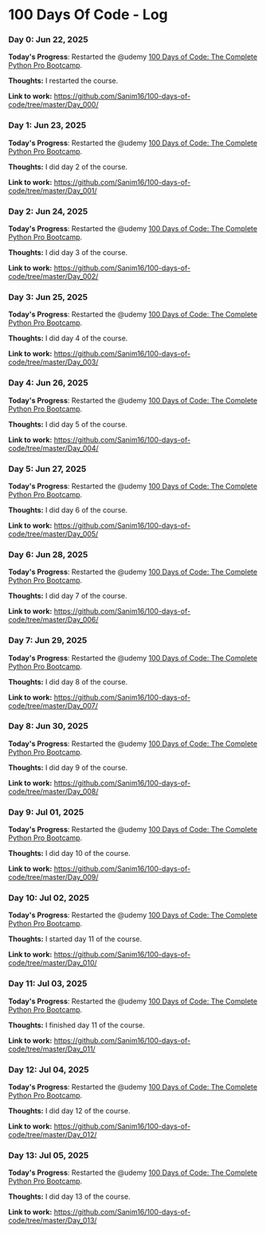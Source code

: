# 100 Days Of Code - Log

### Day 0: Jun 22, 2025

**Today's Progress**: Restarted the @udemy [100 Days of Code: The Complete Python Pro Bootcamp](https://www.udemy.com/course/100-days-of-code).

**Thoughts:** I restarted the course.

**Link to work:** https://github.com/Sanim16/100-days-of-code/tree/master/Day_000/

### Day 1: Jun 23, 2025

**Today's Progress**: Restarted the @udemy [100 Days of Code: The Complete Python Pro Bootcamp](https://www.udemy.com/course/100-days-of-code).

**Thoughts:** I did day 2 of the course.

**Link to work:** https://github.com/Sanim16/100-days-of-code/tree/master/Day_001/

### Day 2: Jun 24, 2025

**Today's Progress**: Restarted the @udemy [100 Days of Code: The Complete Python Pro Bootcamp](https://www.udemy.com/course/100-days-of-code).

**Thoughts:** I did day 3 of the course.

**Link to work:** https://github.com/Sanim16/100-days-of-code/tree/master/Day_002/

### Day 3: Jun 25, 2025

**Today's Progress**: Restarted the @udemy [100 Days of Code: The Complete Python Pro Bootcamp](https://www.udemy.com/course/100-days-of-code).

**Thoughts:** I did day 4 of the course.

**Link to work:** https://github.com/Sanim16/100-days-of-code/tree/master/Day_003/

### Day 4: Jun 26, 2025

**Today's Progress**: Restarted the @udemy [100 Days of Code: The Complete Python Pro Bootcamp](https://www.udemy.com/course/100-days-of-code).

**Thoughts:** I did day 5 of the course.

**Link to work:** https://github.com/Sanim16/100-days-of-code/tree/master/Day_004/

### Day 5: Jun 27, 2025

**Today's Progress**: Restarted the @udemy [100 Days of Code: The Complete Python Pro Bootcamp](https://www.udemy.com/course/100-days-of-code).

**Thoughts:** I did day 6 of the course.

**Link to work:** https://github.com/Sanim16/100-days-of-code/tree/master/Day_005/

### Day 6: Jun 28, 2025

**Today's Progress**: Restarted the @udemy [100 Days of Code: The Complete Python Pro Bootcamp](https://www.udemy.com/course/100-days-of-code).

**Thoughts:** I did day 7 of the course.

**Link to work:** https://github.com/Sanim16/100-days-of-code/tree/master/Day_006/

### Day 7: Jun 29, 2025

**Today's Progress**: Restarted the @udemy [100 Days of Code: The Complete Python Pro Bootcamp](https://www.udemy.com/course/100-days-of-code).

**Thoughts:** I did day 8 of the course.

**Link to work:** https://github.com/Sanim16/100-days-of-code/tree/master/Day_007/

### Day 8: Jun 30, 2025

**Today's Progress**: Restarted the @udemy [100 Days of Code: The Complete Python Pro Bootcamp](https://www.udemy.com/course/100-days-of-code).

**Thoughts:** I did day 9 of the course.

**Link to work:** https://github.com/Sanim16/100-days-of-code/tree/master/Day_008/

### Day 9: Jul 01, 2025

**Today's Progress**: Restarted the @udemy [100 Days of Code: The Complete Python Pro Bootcamp](https://www.udemy.com/course/100-days-of-code).

**Thoughts:** I did day 10 of the course.

**Link to work:** https://github.com/Sanim16/100-days-of-code/tree/master/Day_009/

### Day 10: Jul 02, 2025

**Today's Progress**: Restarted the @udemy [100 Days of Code: The Complete Python Pro Bootcamp](https://www.udemy.com/course/100-days-of-code).

**Thoughts:** I started day 11 of the course.

**Link to work:** https://github.com/Sanim16/100-days-of-code/tree/master/Day_010/

### Day 11: Jul 03, 2025

**Today's Progress**: Restarted the @udemy [100 Days of Code: The Complete Python Pro Bootcamp](https://www.udemy.com/course/100-days-of-code).

**Thoughts:** I finished day 11 of the course.

**Link to work:** https://github.com/Sanim16/100-days-of-code/tree/master/Day_011/

### Day 12: Jul 04, 2025

**Today's Progress**: Restarted the @udemy [100 Days of Code: The Complete Python Pro Bootcamp](https://www.udemy.com/course/100-days-of-code).

**Thoughts:** I did day 12 of the course.

**Link to work:** https://github.com/Sanim16/100-days-of-code/tree/master/Day_012/

### Day 13: Jul 05, 2025

**Today's Progress**: Restarted the @udemy [100 Days of Code: The Complete Python Pro Bootcamp](https://www.udemy.com/course/100-days-of-code).

**Thoughts:** I did day 13 of the course.

**Link to work:** https://github.com/Sanim16/100-days-of-code/tree/master/Day_013/


<!--
Sample Log Day Reporting Format
### Day 0: February 30, 2016 (Example 2)
##### (delete me or comment me out)

**Today's Progress**: Fixed CSS, worked on canvas functionality for the app.

**Thoughts**: I really struggled with CSS, but, overall, I feel like I am slowly getting better at it. Canvas is still new for me, but I managed to figure out some basic functionality.

**Link(s) to work**: [Calculator App](http://www.example.com)


### Day 1: June 27, Monday

**Today's Progress**: I've gone through many exercises on FreeCodeCamp.

**Thoughts** I've recently started coding, and it's a great feeling when I finally solve an algorithm challenge after a lot of attempts and hours spent.

**Link(s) to work**
1. [Find the Longest Word in a String](https://www.freecodecamp.com/challenges/find-the-longest-word-in-a-string)
2. [Title Case a Sentence](https://www.freecodecamp.com/challenges/title-case-a-sentence)
 -->

